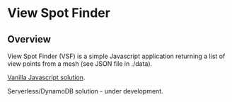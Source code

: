 # View Spot Finder

## Overview

View Spot Finder (VSF) is a simple Javascript application returning a
list of view points from a mesh (see JSON file in ./data).

[Vanilla Javascript solution](https://github.com/Tinux-18/view-spot-finder/tree/master/vanilla_javascript_solution).

Serverless/DynamoDB solution - under development.
